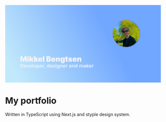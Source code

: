 <a href="https://mikkelbengtsen.com/">
  <img alt="Mikkel Bengtsen's portfolio hero image" src="public/og.png">
</a>

# **My portfolio**

Written in TypeScript using Next.js and styple design system.
